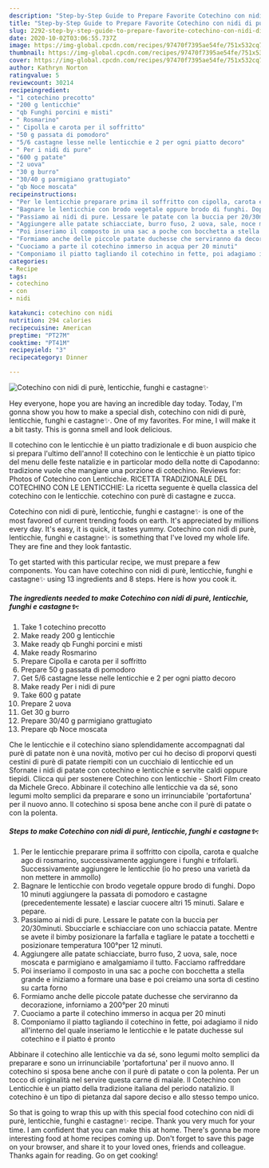 ```yaml
---
description: "Step-by-Step Guide to Prepare Favorite Cotechino con nidi di purè, lenticchie, funghi e castagne✨"
title: "Step-by-Step Guide to Prepare Favorite Cotechino con nidi di purè, lenticchie, funghi e castagne✨"
slug: 2292-step-by-step-guide-to-prepare-favorite-cotechino-con-nidi-di-pure-lenticchie-funghi-e-castagne
date: 2020-10-02T03:06:55.737Z
image: https://img-global.cpcdn.com/recipes/97470f7395ae54fe/751x532cq70/cotechino-con-nidi-di-pure-lenticchie-funghi-e-castagne✨-recipe-main-photo.jpg
thumbnail: https://img-global.cpcdn.com/recipes/97470f7395ae54fe/751x532cq70/cotechino-con-nidi-di-pure-lenticchie-funghi-e-castagne✨-recipe-main-photo.jpg
cover: https://img-global.cpcdn.com/recipes/97470f7395ae54fe/751x532cq70/cotechino-con-nidi-di-pure-lenticchie-funghi-e-castagne✨-recipe-main-photo.jpg
author: Kathryn Norton
ratingvalue: 5
reviewcount: 30214
recipeingredient:
- "1 cotechino precotto"
- "200 g lenticchie"
- "qb Funghi porcini e misti"
- " Rosmarino"
- " Cipolla e carota per il soffritto"
- "50 g passata di pomodoro"
- "5/6 castagne lesse nelle lenticchie e 2 per ogni piatto decoro"
- " Per i nidi di pure"
- "600 g patate"
- "2 uova"
- "30 g burro"
- "30/40 g parmigiano grattugiato"
- "qb Noce moscata"
recipeinstructions:
- "Per le lenticchie preparare prima il soffritto con cipolla, carota e qualche ago di rosmarino, successivamente aggiungere i funghi e trifolarli. Successivamente aggiungere le lenticchie (io ho preso una varietà da non mettere in ammollo)"
- "Bagnare le lenticchie con brodo vegetale oppure brodo di funghi. Dopo 10 minuti aggiungere la passata di pomodoro e castagne (precedentemente lessate) e lasciar cuocere altri 15 minuti. Salare e pepare."
- "Passiamo ai nidi di pure. Lessare le patate con la buccia per 20/30minuti. Sbucciarle e schiacciare con uno schiaccia patate. Mentre se avete il bimby posizionare la farfalla e tagliare le patate a tocchetti e posizionare temperatura 100°per 12 minuti."
- "Aggiungere alle patate schiacciate, burro fuso, 2 uova, sale, noce moscata e parmigiano e amalgamiamo il tutto. Facciamo raffreddare"
- "Poi inseriamo il composto in una sac a poche con bocchetta a stella grande e iniziamo a formare una base e poi creiamo una sorta di cestino su carta forno"
- "Formiamo anche delle piccole patate duchesse che serviranno da decorazione, inforniamo a 200°per 20 minuti"
- "Cuociamo a parte il cotechino immerso in acqua per 20 minuti"
- "Componiamo il piatto tagliando il cotechino in fette, poi adagiamo il nido all&#39;interno del quale inseriamo le lenticchie e le patate duchesse sul cotechino e il piatto é pronto"
categories:
- Recipe
tags:
- cotechino
- con
- nidi

katakunci: cotechino con nidi 
nutrition: 294 calories
recipecuisine: American
preptime: "PT27M"
cooktime: "PT41M"
recipeyield: "3"
recipecategory: Dinner

---
```



![Cotechino con nidi di purè, lenticchie, funghi e castagne✨](https://img-global.cpcdn.com/recipes/97470f7395ae54fe/751x532cq70/cotechino-con-nidi-di-pure-lenticchie-funghi-e-castagne✨-recipe-main-photo.jpg)

Hey everyone, hope you are having an incredible day today. Today, I'm gonna show you how to make a special dish, cotechino con nidi di purè, lenticchie, funghi e castagne✨. One of my favorites. For mine, I will make it a bit tasty. This is gonna smell and look delicious.

Il cotechino con le lenticchie è un piatto tradizionale e di buon auspicio che si prepara l&#39;ultimo dell&#39;anno! Il cotechino con le lenticchie è un piatto tipico del menu delle feste natalizie e in particolar modo della notte di Capodanno: tradizione vuole che mangiare una porzione di cotechino. Reviews for: Photos of Cotechino con Lenticchie. RICETTA TRADIZIONALE DEL COTECHINO CON LE LENTICCHIE: La ricetta seguente è quella classica del cotechino con le lenticchie. cotechino con purè di castagne e zucca.

Cotechino con nidi di purè, lenticchie, funghi e castagne✨ is one of the most favored of current trending foods on earth. It's appreciated by millions every day. It's easy, it is quick, it tastes yummy. Cotechino con nidi di purè, lenticchie, funghi e castagne✨ is something that I've loved my whole life. They are fine and they look fantastic.


To get started with this particular recipe, we must prepare a few components. You can have cotechino con nidi di purè, lenticchie, funghi e castagne✨ using 13 ingredients and 8 steps. Here is how you cook it.

<!--inarticleads1-->

##### The ingredients needed to make Cotechino con nidi di purè, lenticchie, funghi e castagne✨:

1. Take 1 cotechino precotto
1. Make ready 200 g lenticchie
1. Make ready qb Funghi porcini e misti
1. Make ready  Rosmarino
1. Prepare  Cipolla e carota per il soffritto
1. Prepare 50 g passata di pomodoro
1. Get 5/6 castagne lesse nelle lenticchie e 2 per ogni piatto decoro
1. Make ready  Per i nidi di pure
1. Take 600 g patate
1. Prepare 2 uova
1. Get 30 g burro
1. Prepare 30/40 g parmigiano grattugiato
1. Prepare qb Noce moscata


Che le lenticchie e il cotechino siano splendidamente accompagnati dal purè di patate non è una novità, motivo per cui ho deciso di proporvi questi cestini di purè di patate riempiti con un cucchiaio di lenticchie ed un Sfornate i nidi di patate con cotechino e lenticchie e servite caldi oppure tiepidi. Clicca qui per sostenere Cotechino con lenticchie - Short Film creato da Michele Greco. Abbinare il cotechino alle lenticchie va da sé, sono legumi molto semplici da preparare e sono un irrinunciabile &#39;portafortuna&#39; per il nuovo anno. Il cotechino si sposa bene anche con il purè di patate o con la polenta. 

<!--inarticleads2-->

##### Steps to make Cotechino con nidi di purè, lenticchie, funghi e castagne✨:

1. Per le lenticchie preparare prima il soffritto con cipolla, carota e qualche ago di rosmarino, successivamente aggiungere i funghi e trifolarli. Successivamente aggiungere le lenticchie (io ho preso una varietà da non mettere in ammollo)
1. Bagnare le lenticchie con brodo vegetale oppure brodo di funghi. Dopo 10 minuti aggiungere la passata di pomodoro e castagne (precedentemente lessate) e lasciar cuocere altri 15 minuti. Salare e pepare.
1. Passiamo ai nidi di pure. Lessare le patate con la buccia per 20/30minuti. Sbucciarle e schiacciare con uno schiaccia patate. Mentre se avete il bimby posizionare la farfalla e tagliare le patate a tocchetti e posizionare temperatura 100°per 12 minuti.
1. Aggiungere alle patate schiacciate, burro fuso, 2 uova, sale, noce moscata e parmigiano e amalgamiamo il tutto. Facciamo raffreddare
1. Poi inseriamo il composto in una sac a poche con bocchetta a stella grande e iniziamo a formare una base e poi creiamo una sorta di cestino su carta forno
1. Formiamo anche delle piccole patate duchesse che serviranno da decorazione, inforniamo a 200°per 20 minuti
1. Cuociamo a parte il cotechino immerso in acqua per 20 minuti
1. Componiamo il piatto tagliando il cotechino in fette, poi adagiamo il nido all&#39;interno del quale inseriamo le lenticchie e le patate duchesse sul cotechino e il piatto é pronto


Abbinare il cotechino alle lenticchie va da sé, sono legumi molto semplici da preparare e sono un irrinunciabile &#39;portafortuna&#39; per il nuovo anno. Il cotechino si sposa bene anche con il purè di patate o con la polenta. Per un tocco di originalità nel servire questa carne di maiale. Il Cotechino con Lenticchie è un piatto della tradizione italiana del periodo natalizio. Il cotechino è un tipo di pietanza dal sapore deciso e allo stesso tempo unico. 

So that is going to wrap this up with this special food cotechino con nidi di purè, lenticchie, funghi e castagne✨ recipe. Thank you very much for your time. I am confident that you can make this at home. There's gonna be more interesting food at home recipes coming up. Don't forget to save this page on your browser, and share it to your loved ones, friends and colleague. Thanks again for reading. Go on get cooking!
